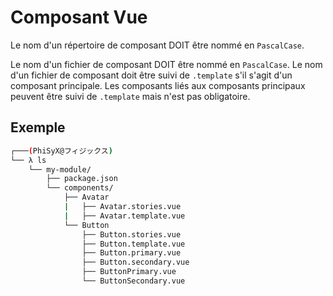 # Composant Vue

Le nom d'un répertoire de composant DOIT être nommé en `PascalCase`.

Le nom d'un fichier de composant DOIT être nommé en `PascalCase`. Le nom d'un fichier de composant doit être suivi de
`.template` s'il s'agit d'un composant principale. Les composants liés aux composants principaux peuvent être suivi de
`.template` mais n'est pas obligatoire.

## Exemple

```bash
┌───(PhiSyX@フィジックス)
└── λ ls
    └── my-module/
        ├── package.json
        └── components/
            ├── Avatar
            |   ├── Avatar.stories.vue
            |   ├── Avatar.template.vue
            └── Button
                ├── Button.stories.vue
                ├── Button.template.vue
                ├── Button.primary.vue
                ├── Button.secondary.vue
                ├── ButtonPrimary.vue
                └── ButtonSecondary.vue
```
